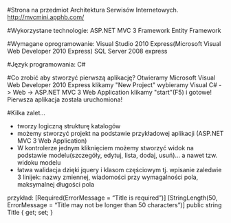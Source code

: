 #Strona na przedmiot Architektura Serwisów Internetowych.
http://mvcmini.apphb.com/

#Wykorzystane technologie:
ASP.NET MVC 3 Framework
Entity Framework

#Wymagane oprogramowanie:
Visual Studio 2010 Express(Microsoft Visual Web Developer 2010 Express)
SQL Server 2008 express

#Język programowania:
C#

#Co zrobić aby stworzyć pierwszą aplikację?
Otwieramy Microsoft Visual Web Developer 2010 Express
klikamy "New Project"
wybieramy Visual C# -> Web -> ASP.NET MVC 3 Web Application
klikamy "start"(F5) i gotowe! Pierwsza aplikacja została uruchomiona!

#Kilka zalet...
- tworzy logiczną strukturę katalogów
- możemy stworzyć projekt na podstawie przykładowej aplikacji (ASP.NET MVC 3 Web Application)
- W kontrolerze jednym kliknięciem możemy stworzyć widok na podstawie modelu(szczegóły, edytuj, lista, dodaj, usuń)... a nawet tzw. widoku modelu
- łatwa walidacja dzięki jquery i klasom częściowym tj. wpisanie zaledwie 3 linijek: nazwy zmiennej, wiadomości przy wymagalności pola, maksymalnej długości pola

przykład:
[Required(ErrorMessage = “Title is required”)]
[StringLength(50, ErrorMessage = “Title may not be longer than 50 characters”)]
public string Title { get; set; }